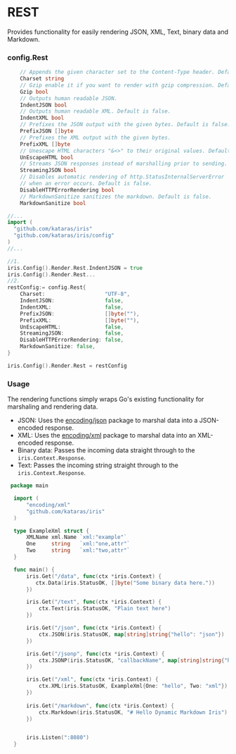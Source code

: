 # REST

Provides functionality for easily rendering JSON, XML, Text, binary data and Markdown.

### config.Rest


```go
    // Appends the given character set to the Content-Type header. Default is "UTF-8".
	Charset string
	// Gzip enable it if you want to render with gzip compression. Default is false
	Gzip bool
	// Outputs human readable JSON.
	IndentJSON bool
	// Outputs human readable XML. Default is false.
	IndentXML bool
	// Prefixes the JSON output with the given bytes. Default is false.
	PrefixJSON []byte
	// Prefixes the XML output with the given bytes.
	PrefixXML []byte
	// Unescape HTML characters "&<>" to their original values. Default is false.
	UnEscapeHTML bool
	// Streams JSON responses instead of marshalling prior to sending. Default is false.
	StreamingJSON bool
	// Disables automatic rendering of http.StatusInternalServerError
    // when an error occurs. Default is false.
	DisableHTTPErrorRendering bool
    // MarkdownSanitize sanitizes the markdown. Default is false.
    MarkdownSanitize bool

```
```go
//...
import (
  "github.com/kataras/iris"
  "github.com/kataras/iris/config"
)
//...

//1.
iris.Config().Render.Rest.IndentJSON = true
iris.Config().Render.Rest...
//2.
restConfig:= config.Rest{
	Charset:                   "UTF-8",
	IndentJSON:                false,
	IndentXML:                 false,
	PrefixJSON:                []byte(""),
	PrefixXML:                 []byte(""),
	UnEscapeHTML:              false,
	StreamingJSON:             false,
	DisableHTTPErrorRendering: false,
	MarkdownSanitize: false,
}

iris.Config().Render.Rest = restConfig


```
### Usage
The rendering functions simply wraps Go's existing functionality for marshaling and rendering data.

- JSON: Uses the [encoding/json](http://golang.org/pkg/encoding/json/) package to marshal data into a JSON-encoded response.
- XML: Uses the [encoding/xml](http://golang.org/pkg/encoding/xml/) package to marshal data into an XML-encoded response.
- Binary data: Passes the incoming data straight through to the `iris.Context.Response`.
- Text: Passes the incoming string straight through to the ``iris.Context.Response``.


~~~ go
 package main

  import (
      "encoding/xml"
      "github.com/kataras/iris"
  )

  type ExampleXml struct {
      XMLName xml.Name `xml:"example"`
      One     string   `xml:"one,attr"`
      Two     string   `xml:"two,attr"`
  }

  func main() {
      iris.Get("/data", func(ctx *iris.Context) {
         ctx.Data(iris.StatusOK, []byte("Some binary data here."))
      })

      iris.Get("/text", func(ctx *iris.Context) {
          ctx.Text(iris.StatusOK, "Plain text here")
      })

      iris.Get("/json", func(ctx *iris.Context) {
          ctx.JSON(iris.StatusOK, map[string]string{"hello": "json"})
      })

      iris.Get("/jsonp", func(ctx *iris.Context) {
          ctx.JSONP(iris.StatusOK, "callbackName", map[string]string{"hello": "jsonp"})
      })

      iris.Get("/xml", func(ctx *iris.Context) {
          ctx.XML(iris.StatusOK, ExampleXml{One: "hello", Two: "xml"})
      })
      
      iris.Get("/markdown", func(ctx *iris.Context) {
          ctx.Markdown(iris.StatusOK, "# Hello Dynamic Markdown Iris")
      })


      iris.Listen(":8080")
  }
~~~
